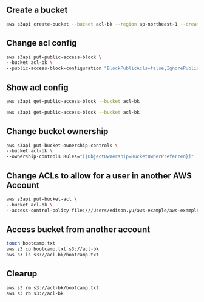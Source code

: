 ## Create a bucket

```sh
aws s3api create-bucket --bucket acl-bk --region ap-northeast-1 --create-bucket-configuration LocationConstraint=ap-northeast-1
```

## Change acl config
```sh
aws s3api put-public-access-block \
--bucket acl-bk \
--public-access-block-configuration "BlockPublicAcls=false,IgnorePublicAcls=false,BlockPublicPolicy=true,RestrictPublicBuckets=true"
```

## Show acl config
```sh
aws s3api get-public-access-block --bucket acl-bk
```


```sh
aws s3api get-public-access-block --bucket acl-bk
```

## Change bucket ownership
```sh
aws s3api put-bucket-ownership-controls \
--bucket acl-bk \
--ownership-controls Rules="[{ObjectOwnership=BucketOwnerPreferred}]"
```

## Change ACLs to allow for a user in another AWS Account
```sh
aws s3api put-bucket-acl \
--bucket acl-bk \
--access-control-policy file:///Users/edison.yu/aws-example/aws-examples/s3/acl/policy.json
```

## Access bucket from another account
```sh
touch bootcamp.txt
aws s3 cp bootcamp.txt s3://acl-bk
aws s3 ls s3://acl-bk/bootcamp.txt
```

## Clearup
```sh
aws s3 rm s3://acl-bk/bootcamp.txt
aws s3 rb s3://acl-bk
```